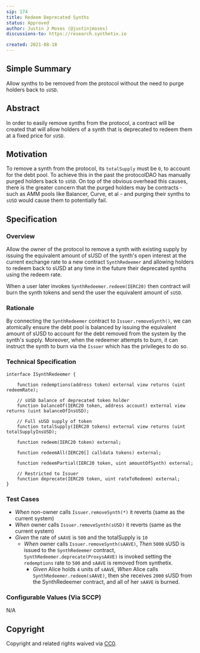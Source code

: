```yaml
---
sip: 174
title: Redeem Deprecated Synths
status: Approved
author: Justin J Moses (@justinjmoses)
discussions-to: https://research.synthetix.io

created: 2021-08-18
---
```


<!--You can leave these HTML comments in your merged SIP and delete the visible duplicate text guides, they will not appear and may be helpful to refer to if you edit it again. This is the suggested template for new SIPs. Note that an SIP number will be assigned by an editor. When opening a pull request to submit your SIP, please use an abbreviated title in the filename, `sip-draft_title_abbrev.md`. The title should be 44 characters or less.-->

## Simple Summary

<!--"If you can't explain it simply, you don't understand it well enough." Simply describe the outcome the proposed changes intends to achieve. This should be non-technical and accessible to a casual community member.-->

Allow synths to be removed from the protocol without the need to purge holders back to `sUSD`.

## Abstract

<!--A short (~200 word) description of the proposed change, the abstract should clearly describe the proposed change. This is what *will* be done if the SIP is implemented, not *why* it should be done or *how* it will be done. If the SIP proposes deploying a new contract, write, "we propose to deploy a new contract that will do x".-->

In order to easily remove synths from the protocol, a contract will be created that will allow holders of a synth that is deprecated to redeem them at a fixed price for `sUSD`.

## Motivation

<!--This is the problem statement. This is the *why* of the SIP. It should clearly explain *why* the current state of the protocol is inadequate.  It is critical that you explain *why* the change is needed, if the SIP proposes changing how something is calculated, you must address *why* the current calculation is inaccurate or wrong. This is not the place to describe how the SIP will address the issue!-->

To remove a synth from the protocol, its `totalSupply` must be `0`, to account for the debt pool. To achieve this in the past the protocolDAO has manually purged holders back to `sUSD`. On top of the obvious overhead this causes, there is the greater concern that the purged holders may be contracts - such as AMM pools like Balancer, Curve, et al - and purging their synths to `sUSD` would cause them to potentially fail.

## Specification

<!--The specification should describe the syntax and semantics of any new feature, there are five sections
1. Overview
2. Rationale
3. Technical Specification
4. Test Cases
5. Configurable Values
-->

### Overview

<!--This is a high level overview of *how* the SIP will solve the problem. The overview should clearly describe how the new feature will be implemented.-->

Allow the owner of the protocol to remove a synth with existing supply by issuing the equivalent amount of sUSD of the synth's open interest at the current exchange rate to a new contract `SynthRedeemer` and allowing holders to redeem back to sUSD at any time in the future their deprecated synths using the redeem rate.

When a user later invokes `SynthRedeemer.redeem(IERC20)` then contract will burn the synth tokens and send the user the equivalent amount of `sUSD`.

### Rationale

<!--This is where you explain the reasoning behind how you propose to solve the problem. Why did you propose to implement the change in this way, what were the considerations and trade-offs. The rationale fleshes out what motivated the design and why particular design decisions were made. It should describe alternate designs that were considered and related work. The rationale may also provide evidence of consensus within the community, and should discuss important objections or concerns raised during discussion.-->

By connecting the `SynthRedeemer` contract to `Issuer.removeSynth()`, we can atomically ensure the debt pool is balanced by issuing the equivalent amount of sUSD to account for the debt removed from the system by the synth's supply. Moreover, when the redeemer attempts to burn, it can instruct the synth to burn via the `Issuer` which has the privileges to do so.

### Technical Specification

<!--The technical specification should outline the public API of the changes proposed. That is, changes to any of the interfaces Synthetix currently exposes or the creations of new ones.-->

```solidity
interface ISynthRedeemer {

    function redemptions(address token) external view returns (uint redeemRate);

    // sUSD balance of deprecated token holder
    function balanceOf(IERC20 token, address account) external view returns (uint balanceOfInsUSD);

    // Full sUSD supply of token
    function totalSupply(IERC20 tokens) external view returns (uint totalSupplyInsUSD);

    function redeem(IERC20 token) external;

    function redeemAll(IERC20[] calldata tokens) external;

    function redeemPartial(IERC20 token, uint amountOfSynth) external;

    // Restricted to Issuer
    function deprecate(IERC20 token, uint rateToRedeem) external;
}
```

### Test Cases

<!--Test cases for an implementation are mandatory for SIPs but can be included with the implementation..-->

- _When_ non-owner calls `Issuer.removeSynth(*)` it reverts (same as the current system)
- _When_ owner calls `Issuer.removeSynth(sUSD)` it reverts (same as the current system)
- _Given_ the rate of `sAAVE` is `500` and the totalSupply is `10`
  - _When_ owner calls `Issuer.removeSynth(sAAVE)`, _Then_ `5000` sUSD is issued to the `SynthRedeemer` contract, `SynthRedeemer.deprecate(ProxysAAVE)` is invoked setting the `redemptions` rate to `500` and `sAAVE` is removed from synthetix.
    - _Given_ Alice holds `4` units of `sAAVE`, _When_ Alice calls `SynthRedeemer.redeem(sAAVE)`, then she receives `2000` sUSD from the SynthRedeemer contract, and all of her `sAAVE` is burned.

### Configurable Values (Via SCCP)

<!--Please list all values configurable via SCCP under this implementation.-->

N/A

## Copyright

Copyright and related rights waived via [CC0](https://creativecommons.org/publicdomain/zero/1.0/).
